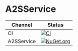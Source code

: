 # A2SService
Channel | Status
-|-
CI | [![CI](https://github.com/HMBSbige/A2SService/workflows/CI/badge.svg)](https://github.com/HMBSbige/A2SService/actions)
A2SService | [![NuGet.org](https://img.shields.io/nuget/v/A2SService.svg?logo=nuget)](https://www.nuget.org/packages/A2SService/)

